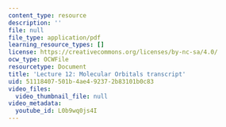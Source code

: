 ```yaml
---
content_type: resource
description: ''
file: null
file_type: application/pdf
learning_resource_types: []
license: https://creativecommons.org/licenses/by-nc-sa/4.0/
ocw_type: OCWFile
resourcetype: Document
title: 'Lecture 12: Molecular Orbitals transcript'
uid: 51118407-501b-4ae4-9237-2b83101b0c83
video_files:
  video_thumbnail_file: null
video_metadata:
  youtube_id: L0b9wq0js4I
---
```

